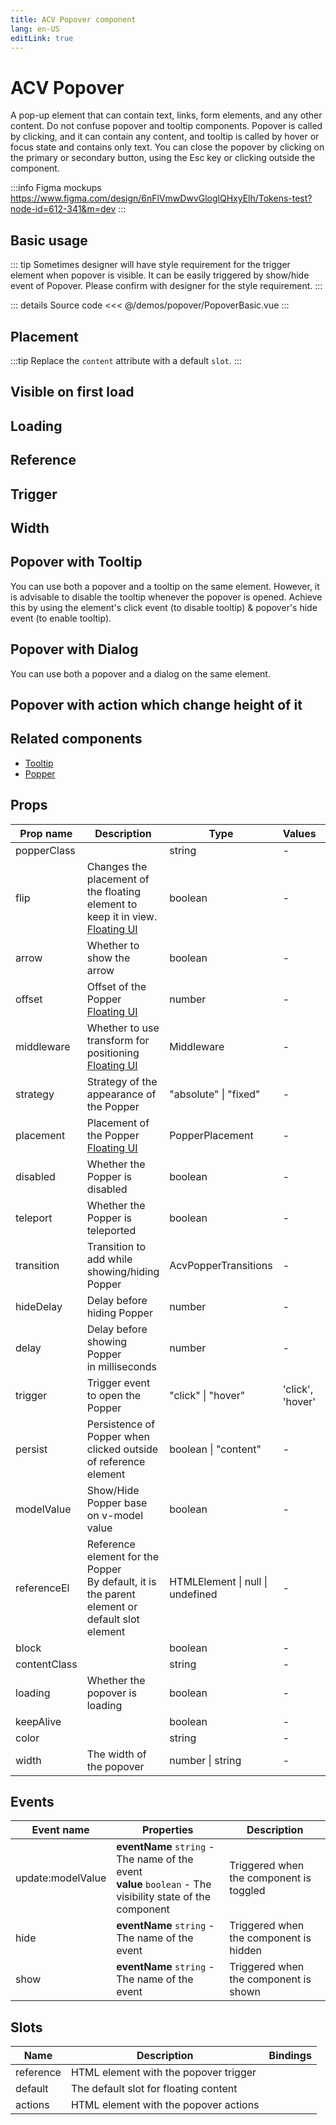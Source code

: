 ```yaml
---
title: ACV Popover component
lang: en-US
editLink: true
---
```


# ACV Popover

A pop-up element that can contain text, links, form elements, and any other content.
Do not confuse popover and tooltip components.
Popover is called by clicking, and it can contain any content, and tooltip is called by hover or focus state and contains only text.
You can close the popover by clicking on the primary or secondary button, using the Esc key or clicking outside the component.

:::info Figma mockups
https://www.figma.com/design/6nFlVmwDwvGloglQHxyElh/Tokens-test?node-id=612-341&m=dev
:::

## Basic usage

<PopoverBasic />

::: tip
Sometimes designer will have style requirement for the trigger element when popover is visible.
It can be easily triggered by show/hide event of Popover.
Please confirm with designer for the style requirement.
:::

::: details Source code
<<< @/demos/popover/PopoverBasic.vue
:::

## Placement

:::tip
Replace the `content` attribute with a default `slot`.
:::

<PopoverPlacement />

## Visible on first load

<PopoverVisibleOnFirstLoad />

## Loading

<PopoverLoading />

## Reference

<PopoverReference />

## Trigger

<PopoverTrigger />

## Width

<PopoverWidth />

## Popover with Tooltip

You can use both a popover and a tooltip on the same element.
However, it is advisable to disable the tooltip whenever the popover is opened.
Achieve this by using the element's click event (to disable tooltip) & popover's hide event (to enable tooltip).

<PopoverWithTooltip />

## Popover with Dialog

You can use both a popover and a dialog on the same element.

<PopoverWithDialog />

## Popover with action which change height of it

<PopoverWithAction />

## Related components

- [Tooltip](/components/tooltip/tooltip.doc)
- [Popper](/components/popper/popper.doc)

## Props

| Prop name    | Description                                                                                                            | Type                             | Values           | Default        |
| ------------ | ---------------------------------------------------------------------------------------------------------------------- | -------------------------------- | ---------------- | -------------- |
| popperClass  |                                                                                                                        | string                           | -                |                |
| flip         | Changes the placement of the floating element to keep it in view.<br/>[Floating UI](https://floating-ui.com/docs/flip) | boolean                          | -                | false          |
| arrow        | Whether to show the arrow                                                                                              | boolean                          | -                | false          |
| offset       | Offset of the Popper<br/>[Floating UI](https://floating-ui.com/docs/offset)                                            | number                           | -                | 32             |
| middleware   | Whether to use transform for positioning<br/>[Floating UI](https://floating-ui.com/docs/tutorial#middleware)           | Middleware                       | -                |                |
| strategy     | Strategy of the appearance of the Popper                                                                               | "absolute" \| "fixed"            | -                |                |
| placement    | Placement of the Popper<br/>[Floating UI](https://floating-ui.com/docs/computePosition#placement)                      | PopperPlacement                  | -                | 'bottom-start' |
| disabled     | Whether the Popper is disabled                                                                                         | boolean                          | -                | false          |
| teleport     | Whether the Popper is teleported                                                                                       | boolean                          | -                | false          |
| transition   | Transition to add while showing/hiding Popper                                                                          | AcvPopperTransitions             | -                | 'fade'         |
| hideDelay    | Delay before hiding Popper                                                                                             | number                           | -                | 0              |
| delay        | Delay before showing Popper<br/>in milliseconds                                                                        | number                           | -                | 0              |
| trigger      | Trigger event to open the Popper                                                                                       | "click" \| "hover"               | 'click', 'hover' | 'click'        |
| persist      | Persistence of Popper when clicked outside of reference element                                                        | boolean \| "content"             | -                | false          |
| modelValue   | Show/Hide Popper base on v-model value                                                                                 | boolean                          | -                | undefined      |
| referenceEl  | Reference element for the Popper<br/>By default, it is the parent element or default slot element                      | HTMLElement \| null \| undefined | -                |                |
| block        |                                                                                                                        | boolean                          | -                |                |
| contentClass |                                                                                                                        | string                           | -                |                |
| loading      | Whether the popover is loading                                                                                         | boolean                          | -                |                |
| keepAlive    |                                                                                                                        | boolean                          | -                |                |
| color        |                                                                                                                        | string                           | -                |                |
| width        | The width of the popover                                                                                               | number \| string                 | -                | '150'          |

## Events

| Event name        | Properties                                                                                                     | Description                             |
| ----------------- | -------------------------------------------------------------------------------------------------------------- | --------------------------------------- |
| update:modelValue | **eventName** `string` - The name of the event<br/>**value** `boolean` - The visibility state of the component | Triggered when the component is toggled |
| hide              | **eventName** `string` - The name of the event                                                                 | Triggered when the component is hidden  |
| show              | **eventName** `string` - The name of the event                                                                 | Triggered when the component is shown   |

## Slots

| Name      | Description                           | Bindings |
| --------- | ------------------------------------- | -------- |
| reference | HTML element with the popover trigger |          |
| default   | The default slot for floating content |          |
| actions   | HTML element with the popover actions |          |
